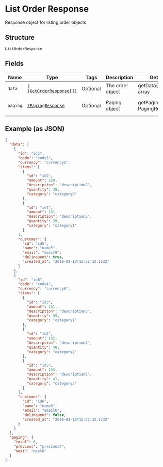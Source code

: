 
# List Order Response

Response object for listing order objects

## Structure

`ListOrderResponse`

## Fields

| Name | Type | Tags | Description | Getter | Setter |
|  --- | --- | --- | --- | --- | --- |
| `data` | [`?(GetOrderResponse[])`](../../doc/models/get-order-response.md) | Optional | The order object | getData(): ?array | setData(?array data): void |
| `paging` | [`?PagingResponse`](../../doc/models/paging-response.md) | Optional | Paging object | getPaging(): ?PagingResponse | setPaging(?PagingResponse paging): void |

## Example (as JSON)

```json
{
  "data": [
    {
      "id": "id5",
      "code": "code3",
      "currency": "currency5",
      "items": [
        {
          "id": "id2",
          "amount": 180,
          "description": "description2",
          "quantity": 38,
          "category": "category0"
        },
        {
          "id": "id3",
          "amount": 181,
          "description": "description3",
          "quantity": 39,
          "category": "category1"
        }
      ],
      "customer": {
        "id": "id5",
        "name": "name5",
        "email": "email9",
        "delinquent": true,
        "created_at": "2016-03-13T12:52:32.123Z"
      }
    },
    {
      "id": "id6",
      "code": "code4",
      "currency": "currency6",
      "items": [
        {
          "id": "id3",
          "amount": 181,
          "description": "description3",
          "quantity": 39,
          "category": "category1"
        },
        {
          "id": "id4",
          "amount": 182,
          "description": "description4",
          "quantity": 40,
          "category": "category2"
        },
        {
          "id": "id5",
          "amount": 183,
          "description": "description5",
          "quantity": 41,
          "category": "category3"
        }
      ],
      "customer": {
        "id": "id6",
        "name": "name6",
        "email": "email0",
        "delinquent": false,
        "created_at": "2016-03-13T12:52:32.123Z"
      }
    }
  ],
  "paging": {
    "total": 6,
    "previous": "previous2",
    "next": "next8"
  }
}
```

